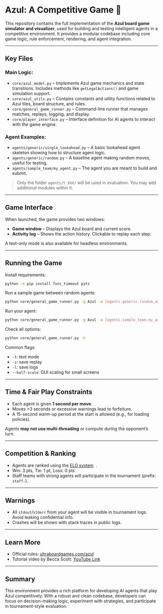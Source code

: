 # Azul: A Competitive Game 🎲

This repository contains the full implementation of the **Azul board game simulator and visualizer**, used for building and testing intelligent agents in a competitive environment. It provides a modular codebase including core game logic, rule enforcement, rendering, and agent integration.

---

##  Key Files

###  Main Logic:

* `core/azul_model.py` – Implements Azul game mechanics and state transitions. Includes methods like `getLegalActions()` and game simulation support.
* `core/azul_utils.py` – Contains constants and utility functions related to Azul tiles, board structure, and rules.
* `core/general_game_runner.py` – Command-line runner that manages matches, replays, logging, and display.
* `core/player_interface.py` – Interface definition for AI agents to interact with the game engine.

###  Agent Examples:

* `agents/generic/single_lookahead.py` – A basic lookahead agent skeleton showing how to structure agent logic.
* `agents/generic/random.py` – A baseline agent making random moves, useful for testing.
* `agents/sample_team/my_agent.py` – The agent you are meant to build and submit.

>  Only the folder `agents/t_XXX/` will be used in evaluation. You may add additional modules within it.

---

##  Game Interface

When launched, the game provides two windows:

* **Game window** – Displays the Azul board and current score.
* **Activity log** – Shows the action history. Clickable to replay each step.

A text-only mode is also available for headless environments.

---

## Running the Game

Install requirements:

```bash
python -m pip install func_timeout pytz
```

Run a sample game between random agents:

```bash
python core/general_game_runner.py -g Azul -a [agents.generic.random,agents.generic.random]
```

Run your agent:

```bash
python core/general_game_runner.py -g Azul -a [agents.sample_team.my_agent,agents.generic.random]
```

Check all options:

```bash
python core/general_game_runner.py -h
```

Common flags:

* `-t`: text mode
* `-s`: save replay
* `-l`: save logs
* `--half-scale`: GUI scaling for small screens

---

##  Time & Fair Play Constraints

* Each agent is given **1 second per move**.
* Moves >3 seconds or excessive warnings lead to forfeiture.
* A 15-second warm-up period at the start is allowed (e.g., for loading policies).

Agents **may not use multi-threading** or compute during the opponent’s turn.

---

##  Competition & Ranking

* Agents are ranked using the [ELO system](https://en.wikipedia.org/wiki/Elo_rating_system)  .
* Win: 3 pts, Tie: 1 pt, Loss: 0 pts
* Staff teams with strong agents will participate in the tournament (prefix: `staff-`).

---

##  Warnings

* All `stdout`/`stderr` from your agent will be visible in tournament logs. Avoid leaking confidential info.
* Crashes will be shown with stack traces in public logs.

---

##  Learn More

* Official rules: [ultraboardgames.com/azul](https://www.ultraboardgames.com/azul/game-rules.php) &#x20;
* Tutorial video by Becca Scott: [YouTube Link](https://youtu.be/y0sUnocTRrY) &#x20;

---

##  Summary

This environment provides a rich platform for developing AI agents that play Azul competitively. With a robust and clean codebase, developers can focus on decision-making logic, experiment with strategies, and participate in tournament-style evaluation.

